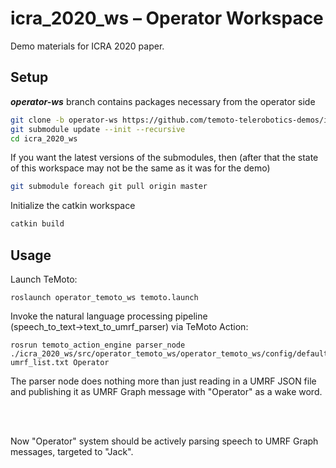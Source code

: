 # icra_2020_ws – Operator Workspace
Demo materials for ICRA 2020 paper. 

## Setup
***operator-ws*** branch contains packages necessary from the operator side

``` bash
git clone -b operator-ws https://github.com/temoto-telerobotics-demos/icra_2020_ws
git submodule update --init --recursive
cd icra_2020_ws
```

If you want the latest versions of the submodules, then (after that the state of this workspace may not be the same as it was for the demo)
``` bash
git submodule foreach git pull origin master
```

Initialize the catkin workspace
``` bash
catkin build
```

## Usage

Launch TeMoto:
```
roslaunch operator_temoto_ws temoto.launch
```

Invoke the natural language processing pipeline (speech_to_text→text_to_umrf_parser) via TeMoto Action:
```
rosrun temoto_action_engine parser_node ./icra_2020_ws/src/operator_temoto_ws/operator_temoto_ws/config/default_umrfs umrf_list.txt Operator
```
The parser node does nothing more than just reading in a UMRF JSON file and publishing it as UMRF Graph message with "Operator" as a wake word.

<br></br>

Now "Operator" system should be actively parsing speech to UMRF Graph messages, targeted to "Jack".
